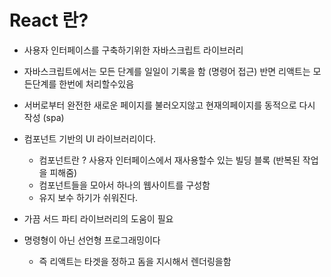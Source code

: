 # React 란?

- 사용자 인터페이스를 구축하기위한 자바스크립트 라이브러리
- 자바스크립트에서는 모든 단계를 일일이 기록을 함 (명령어 접근) 반면 리액트는 모든단계를 한번에 처리할수있음
- 서버로부터 완전한 새로운 페이지를 불러오지않고 현재의페이지를 동적으로 다시 작성 (spa)
- 컴포넌트 기반의 UI 라이브러리이다.

  - 컴포넌트란 ? 사용자 인터페이스에서 재사용할수 있는 빌딩 블록 (반복된 작업을 피해줌)
  - 컴포넌트들을 모아서 하나의 웹사이트를 구성함
  - 유지 보수 하기가 쉬워진다.

- 가끔 서드 파티 라이브러리의 도움이 필요

- 명령형이 아닌 선언형 프로그래밍이다
  - 즉 리액트는 타겟을 정하고 돔을 지시해서 렌더링을함
